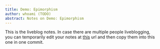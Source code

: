 ```yaml
---
title: Demo: Epimorphism
author: whoami (TODO)
abstract: Notes on Demo: Epimorphism
---
```


This is the liveblog notes.  In case there are multiple
people liveblogging, you can temporarily edit your notes
at [this](demo--epimorphism/template.md) url and then copy them into this one in one
commit.
